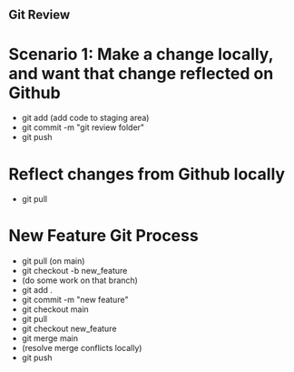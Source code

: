 ## Git Review

# Scenario 1: Make a change locally, and want that change reflected on Github
* git add (add code to staging area)
* git commit -m "git review folder"
* git push

# Reflect changes from Github locally
* git pull

# New Feature Git Process
* git pull (on main)
* git checkout -b new_feature
* (do some work on that branch)
* git add .
* git commit -m "new feature"
* git checkout main
* git pull
* git checkout new_feature
* git merge main
* (resolve merge conflicts locally)
* git push
